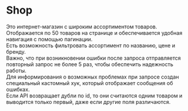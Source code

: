 # Shop

Это интернет-магазин с широким ассортиментом товаров.\
Отображается по 50 товаров на странице и обеспечивается удобная навигация с помощью пагинации.\
Есть возможность фильтровать ассортимент по названию, цене и бренду.\
Важно, что при возникновении ошибки после запроса отправляется повторный запрос не более 5 раз, чтобы обеспечить надежность работы.\
Для информирования о возможных проблемах при запросе создан специальный кастомный хук, который отображает сообщения об ошибках.\
Если API возвращает дубли по id, то они считаются одним товаром и выводится только первый, даже если другие поля различаются.
